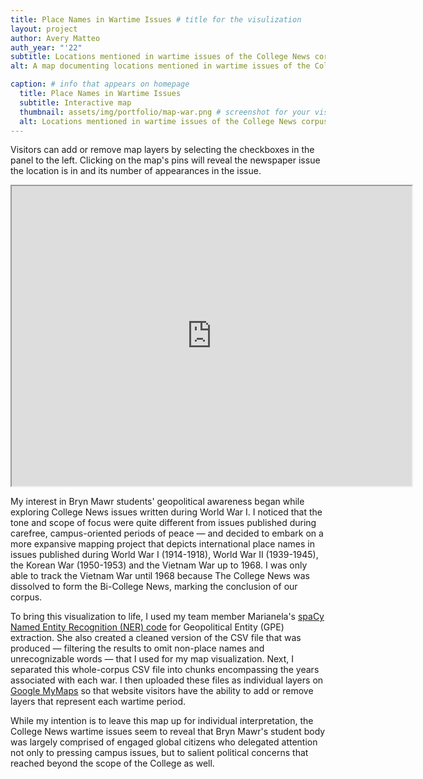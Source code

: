 ```yaml
---
title: Place Names in Wartime Issues # title for the visulization
layout: project
author: Avery Matteo 
auth_year: "'22"  
subtitle: Locations mentioned in wartime issues of the College News corpus
alt: A map documenting locations mentioned in wartime issues of the College News corpus

caption: # info that appears on homepage
  title: Place Names in Wartime Issues
  subtitle: Interactive map
  thumbnail: assets/img/portfolio/map-war.png # screenshot for your visualization. 
  alt: Locations mentioned in wartime issues of the College News corpus
---
```

Visitors can add or remove map layers by selecting the checkboxes in the panel to the left. Clicking on the map's pins will reveal the newspaper issue the location is in and its number of appearances in the issue.

<div style="text-align: center">
<iframe src="https://www.google.com/maps/d/u/0/embed?mid=1Ep4CjIcVGGvyQXFljUXzaUUpYhjsi-iI" width="640" height="480"></iframe>
</div>

My interest in Bryn Mawr students' geopolitical awareness began while exploring College News issues written during World War I. I noticed that the tone and scope of focus were quite different from issues published during carefree, campus-oriented periods of peace — and decided to embark on a more expansive mapping project that depicts international place names in issues published during World War I (1914-1918), World War II (1939-1945), the Korean War (1950-1953) and the Vietnam War up to 1968. I was only able to track the Vietnam War until 1968 because The College News was dissolved to form the Bi-College News, marking the conclusion of our corpus.

To bring this visualization to life, I used my team member Marianela's [spaCy Named Entity Recognition (NER) code](https://github.com/digbmc/college-news/blob/main/text-mining/cn-gpe-search.py) for Geopolitical Entity (GPE) extraction. She also created a cleaned version of the CSV file that was produced — filtering the results to omit non-place names and unrecognizable words — that I used for my map visualization. Next, I separated this whole-corpus CSV file into chunks encompassing the years associated with each war. I then uploaded these files as individual layers on [Google MyMaps](https://www.google.com/maps/about/mymaps/) so that website visitors have the ability to add or remove layers that represent each wartime period.

While my intention is to leave this map up for individual interpretation, the College News wartime issues seem to reveal that Bryn Mawr's student body was largely comprised of engaged global citizens who delegated attention not only to pressing campus issues, but to salient political concerns that reached beyond the scope of the College as well.
